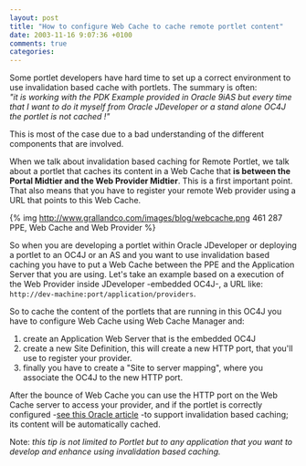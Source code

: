 ```yaml
---
layout: post
title: "How to configure Web Cache to cache remote portlet content"
date: 2003-11-16 9:07:36 +0100
comments: true
categories:
---
```


Some portlet developers have hard time to set up a correct environment to use
invalidation based cache with portlets. The summary is often:<br>
*"it is working with the PDK Example provided in Oracle 9iAS but every
time that I want to do it myself from Oracle JDeveloper or a stand alone OC4J
the portlet is not cached !"*

<!-- more -->

This is most of the case due to a bad understanding of the different components
that are involved.

When we talk about invalidation based caching for Remote Portlet, we talk about
a portlet that caches its content in a Web Cache that __is between the
Portal Midtier and the Web Provider Midtier__. This is a first important
point. That also means that you have to register your remote Web provider using
a URL that points to this Web Cache.

{% img http://www.grallandco.com/images/blog/webcache.png 461 287 PPE, Web Cache and Web Provider   %}


So when you are developing a portlet within Oracle JDeveloper or deploying
a portlet to an OC4J or an AS and you want to use invalidation based caching
you have to put a Web Cache between the PPE and the Application Server that
you are using. Let's take an example based on a execution of the Web Provider
inside JDeveloper -embedded OC4J-, a URL like: `http://dev-machine:port/application/providers`.

So to cache the content of the portlets that are running in
this OC4J you have to configure Web Cache using Web Cache Manager and:

1. create an Application Web Server that is the embedded OC4J
1. create a new Site Definition, this will create a new HTTP port, that you'll
use to register your provider.
1. finally you have to create a "Site to server mapping", where you
associate the OC4J to the new HTTP port.

After the bounce of Web Cache you can use the HTTP port on the Web Cache server
to access your provider, and if the portlet is correctly configured -[see this Oracle article](http://portalstudio.oracle.com/pls/ops/docs/FOLDER/COMMUNITY/PDK/JPDK/V2/DOC/WEBCACHE/INSTALLINGINVALIDATIONCACHESAMPLE.HTML) -to support invalidation based caching; its content
will be automatically cached.

Note: *this tip is not limited to Portlet but to any application that you want to develop and enhance using invalidation based caching.*
